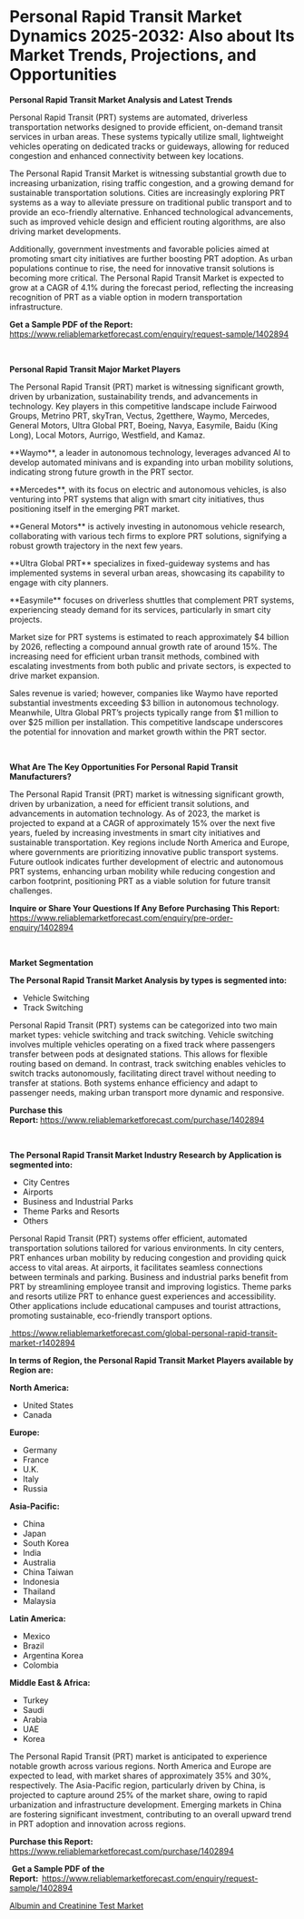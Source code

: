 <p><h1>Personal Rapid Transit Market Dynamics 2025-2032: Also about Its Market Trends, Projections, and Opportunities</h1></p><p><strong>Personal Rapid Transit Market Analysis and Latest Trends</strong></p>
<p><p>Personal Rapid Transit (PRT) systems are automated, driverless transportation networks designed to provide efficient, on-demand transit services in urban areas. These systems typically utilize small, lightweight vehicles operating on dedicated tracks or guideways, allowing for reduced congestion and enhanced connectivity between key locations.</p><p>The Personal Rapid Transit Market is witnessing substantial growth due to increasing urbanization, rising traffic congestion, and a growing demand for sustainable transportation solutions. Cities are increasingly exploring PRT systems as a way to alleviate pressure on traditional public transport and to provide an eco-friendly alternative. Enhanced technological advancements, such as improved vehicle design and efficient routing algorithms, are also driving market developments.</p><p>Additionally, government investments and favorable policies aimed at promoting smart city initiatives are further boosting PRT adoption. As urban populations continue to rise, the need for innovative transit solutions is becoming more critical. The Personal Rapid Transit Market is expected to grow at a CAGR of 4.1% during the forecast period, reflecting the increasing recognition of PRT as a viable option in modern transportation infrastructure.</p></p>
<p><strong>Get a Sample PDF of the Report:&nbsp;</strong> <a href="https://www.reliablemarketforecast.com/enquiry/request-sample/1402894?utm_campaign=3491&utm_medium=2&utm_source=Github&utm_content=ia&utm_term=28032025&utm_id=personal-rapid-transit">https://www.reliablemarketforecast.com/enquiry/request-sample/1402894</a></p>
<p>&nbsp;</p>
<p><strong>Personal Rapid Transit Major Market Players</strong></p>
<p><p>The Personal Rapid Transit (PRT) market is witnessing significant growth, driven by urbanization, sustainability trends, and advancements in technology. Key players in this competitive landscape include Fairwood Groups, Metrino PRT, skyTran, Vectus, 2getthere, Waymo, Mercedes, General Motors, Ultra Global PRT, Boeing, Navya, Easymile, Baidu (King Long), Local Motors, Aurrigo, Westfield, and Kamaz.</p><p>**Waymo**, a leader in autonomous technology, leverages advanced AI to develop automated minivans and is expanding into urban mobility solutions, indicating strong future growth in the PRT sector.</p><p>**Mercedes**, with its focus on electric and autonomous vehicles, is also venturing into PRT systems that align with smart city initiatives, thus positioning itself in the emerging PRT market.</p><p>**General Motors** is actively investing in autonomous vehicle research, collaborating with various tech firms to explore PRT solutions, signifying a robust growth trajectory in the next few years.</p><p>**Ultra Global PRT** specializes in fixed-guideway systems and has implemented systems in several urban areas, showcasing its capability to engage with city planners.</p><p>**Easymile** focuses on driverless shuttles that complement PRT systems, experiencing steady demand for its services, particularly in smart city projects.</p><p>Market size for PRT systems is estimated to reach approximately $4 billion by 2026, reflecting a compound annual growth rate of around 15%. The increasing need for efficient urban transit methods, combined with escalating investments from both public and private sectors, is expected to drive market expansion.</p><p>Sales revenue is varied; however, companies like Waymo have reported substantial investments exceeding $3 billion in autonomous technology. Meanwhile, Ultra Global PRT’s projects typically range from $1 million to over $25 million per installation. This competitive landscape underscores the potential for innovation and market growth within the PRT sector.</p></p>
<p>&nbsp;</p>
<p><strong>What Are The Key Opportunities For Personal Rapid Transit Manufacturers?</strong></p>
<p><p>The Personal Rapid Transit (PRT) market is witnessing significant growth, driven by urbanization, a need for efficient transit solutions, and advancements in automation technology. As of 2023, the market is projected to expand at a CAGR of approximately 15% over the next five years, fueled by increasing investments in smart city initiatives and sustainable transportation. Key regions include North America and Europe, where governments are prioritizing innovative public transport systems. Future outlook indicates further development of electric and autonomous PRT systems, enhancing urban mobility while reducing congestion and carbon footprint, positioning PRT as a viable solution for future transit challenges.</p></p>
<p><strong>Inquire or Share Your Questions If Any Before Purchasing This Report:</strong> <a href="https://www.reliablemarketforecast.com/enquiry/pre-order-enquiry/1402894?utm_campaign=3491&utm_medium=2&utm_source=Github&utm_content=ia&utm_term=28032025&utm_id=personal-rapid-transit">https://www.reliablemarketforecast.com/enquiry/pre-order-enquiry/1402894</a></p>
<p>&nbsp;</p>
<p><strong>Market Segmentation</strong></p>
<p><strong>The Personal Rapid Transit Market Analysis by types is segmented into:</strong></p>
<p><ul><li>Vehicle Switching</li><li>Track Switching</li></ul></p>
<p><p>Personal Rapid Transit (PRT) systems can be categorized into two main market types: vehicle switching and track switching. Vehicle switching involves multiple vehicles operating on a fixed track where passengers transfer between pods at designated stations. This allows for flexible routing based on demand. In contrast, track switching enables vehicles to switch tracks autonomously, facilitating direct travel without needing to transfer at stations. Both systems enhance efficiency and adapt to passenger needs, making urban transport more dynamic and responsive.</p></p>
<p><strong>Purchase this Report:&nbsp;</strong><a href="https://www.reliablemarketforecast.com/purchase/1402894?utm_campaign=3491&utm_medium=2&utm_source=Github&utm_content=ia&utm_term=28032025&utm_id=personal-rapid-transit">https://www.reliablemarketforecast.com/purchase/1402894</a></p>
<p>&nbsp;</p>
<p><strong>The Personal Rapid Transit Market Industry Research by Application is segmented into:</strong></p>
<p><ul><li>City Centres</li><li>Airports</li><li>Business and Industrial Parks</li><li>Theme Parks and Resorts</li><li>Others</li></ul></p>
<p><p>Personal Rapid Transit (PRT) systems offer efficient, automated transportation solutions tailored for various environments. In city centers, PRT enhances urban mobility by reducing congestion and providing quick access to vital areas. At airports, it facilitates seamless connections between terminals and parking. Business and industrial parks benefit from PRT by streamlining employee transit and improving logistics. Theme parks and resorts utilize PRT to enhance guest experiences and accessibility. Other applications include educational campuses and tourist attractions, promoting sustainable, eco-friendly transport options.</p></p>
<p><a href="https://www.reliablemarketforecast.com/global-personal-rapid-transit-market-r1402894?utm_campaign=3491&utm_medium=2&utm_source=Github&utm_content=ia&utm_term=28032025&utm_id=personal-rapid-transit">&nbsp;https://www.reliablemarketforecast.com/global-personal-rapid-transit-market-r1402894</a></p>
<p><strong>In terms of Region, the Personal Rapid Transit Market Players available by Region are:</strong></p>
<p>
    <p> <strong> North America: </strong>
        <ul>
            <li>United States</li>
            <li>Canada</li>
        </ul>
        </p> 
    <p> <strong> Europe: </strong>
        <ul>
            <li>Germany</li>
            <li>France</li>
            <li>U.K.</li>
            <li>Italy</li>
            <li>Russia</li>
        </ul>
        </p> 
    <p> <strong> Asia-Pacific: </strong>
        <ul>
            <li>China</li>
            <li>Japan</li>
            <li>South Korea</li>
            <li>India</li>
            <li>Australia</li>
            <li>China Taiwan</li>
            <li>Indonesia</li>
            <li>Thailand</li>
            <li>Malaysia</li>
        </ul>
        </p> 
    <p> <strong> Latin America: </strong>
        <ul>
            <li>Mexico</li>
            <li>Brazil</li>
            <li>Argentina Korea</li>
            <li>Colombia</li>
        </ul>
        </p> 
    <p> <strong> Middle East & Africa: </strong>
        <ul>
            <li>Turkey</li>
            <li>Saudi</li>
            <li>Arabia</li>
            <li>UAE</li>
            <li>Korea</li>
        </ul>
    </p>
    </p>
<p><p>The Personal Rapid Transit (PRT) market is anticipated to experience notable growth across various regions. North America and Europe are expected to lead, with market shares of approximately 35% and 30%, respectively. The Asia-Pacific region, particularly driven by China, is projected to capture around 25% of the market share, owing to rapid urbanization and infrastructure development. Emerging markets in China are fostering significant investment, contributing to an overall upward trend in PRT adoption and innovation across regions.</p></p>
<p><strong>Purchase this Report: </strong><a href="https://www.reliablemarketforecast.com/purchase/1402894?utm_campaign=3491&utm_medium=2&utm_source=Github&utm_content=ia&utm_term=28032025&utm_id=personal-rapid-transit">https://www.reliablemarketforecast.com/purchase/1402894</a></p>
<p>&nbsp;<strong>Get a Sample PDF of the Report:&nbsp;&nbsp;</strong><a href="https://www.reliablemarketforecast.com/enquiry/request-sample/1402894?utm_campaign=3491&utm_medium=2&utm_source=Github&utm_content=ia&utm_term=28032025&utm_id=personal-rapid-transit">https://www.reliablemarketforecast.com/enquiry/request-sample/1402894</a></p>
<p><strong></strong></p>
<p><p><a href="https://github.com/braisykhwezi/Market-Research-Report-List-1/blob/main/albumin-and-creatinine-test-market.md?utm_campaign=3491&utm_medium=2&utm_source=Github&utm_content=ia&utm_term=28032025&utm_id=personal-rapid-transit">Albumin and Creatinine Test Market</a></p></p>